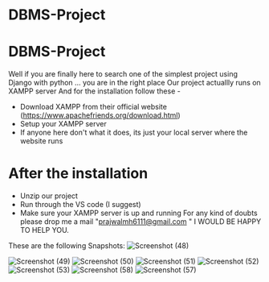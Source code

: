 # DBMS-Project
# DBMS-Project
Well if you are finally here to search one of the simplest project using Django with python ... you are in the right place 
Our project actuallly runs on XAMPP server
And for the installation follow these -
* Download XAMPP from their official website (https://www.apachefriends.org/download.html)
* Setup your XAMPP server 
* If anyone here don't what it does, its just your local server where the website runs
# After the installation 
*  Unzip our project 
* Run through the VS code (I suggest)
* Make sure your XAMPP server is up and running 
For any kind of doubts please drop me a mail "prajwalmh6111@gmail.com " I WOULD BE HAPPY TO HELP YOU.

These are the following Snapshots: 
![Screenshot (48)](https://user-images.githubusercontent.com/120583820/214115125-b7788e90-eb56-43df-a3a3-c3b0fd831e20.png)

![Screenshot (49)](https://user-images.githubusercontent.com/120583820/214114636-8b316894-5509-4df0-ae0e-d7e56bcd44a3.png) 
![Screenshot (50)](https://user-images.githubusercontent.com/120583820/214115048-a50bc1a0-8193-4e1b-9871-49af0b115325.png)
![Screenshot (51)](https://user-images.githubusercontent.com/120583820/214115062-6fe52564-156e-48f0-9dd0-b9318dca980c.png)
![Screenshot (52)](https://user-images.githubusercontent.com/120583820/214115068-9bd345c4-9694-41a9-abea-d59add69259d.png)
![Screenshot (53)](https://user-images.githubusercontent.com/120583820/214115072-fb982cd3-6114-44ac-858a-77e72785d8b0.png)
![Screenshot (58)](https://user-images.githubusercontent.com/120583820/214115080-996c0dfd-9457-4429-a274-629d0539a5a8.png)
![Screenshot (57)](https://user-images.githubusercontent.com/120583820/214115092-9b7307cf-10d0-45f8-ac44-3f3f8f2a89eb.png)
